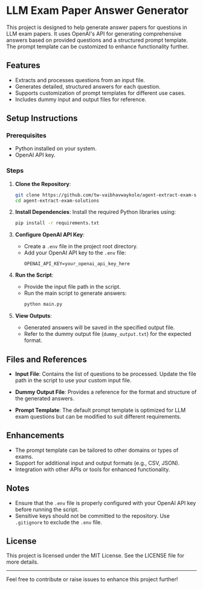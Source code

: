 # LLM Exam Paper Answer Generator

This project is designed to help generate answer papers for questions in LLM exam papers. It uses OpenAI's API for generating comprehensive answers based on provided questions and a structured prompt template. The prompt template can be customized to enhance functionality further.

## Features
- Extracts and processes questions from an input file.
- Generates detailed, structured answers for each question.
- Supports customization of prompt templates for different use cases.
- Includes dummy input and output files for reference.

## Setup Instructions

### Prerequisites
- Python installed on your system.
- OpenAI API key.

### Steps
1. **Clone the Repository**:
   ```bash
   git clone https://github.com/tw-vaibhavwaykole/agent-extract-exam-solutions.git
   cd agent-extract-exam-solutions
   ```

2. **Install Dependencies**:
   Install the required Python libraries using:
   ```bash
   pip install -r requirements.txt
   ```

3. **Configure OpenAI API Key**:
   - Create a `.env` file in the project root directory.
   - Add your OpenAI API key to the `.env` file:
     ```
     OPENAI_API_KEY=your_openai_api_key_here
     ```

4. **Run the Script**:
   - Provide the input file path in the script.
   - Run the main script to generate answers:
     ```bash
     python main.py
     ```

5. **View Outputs**:
   - Generated answers will be saved in the specified output file.
   - Refer to the dummy output file (`dummy_output.txt`) for the expected format.

## Files and References

- **Input File**:
  Contains the list of questions to be processed. Update the file path in the script to use your custom input file.

- **Dummy Output File**:
  Provides a reference for the format and structure of the generated answers.

- **Prompt Template**:
  The default prompt template is optimized for LLM exam questions but can be modified to suit different requirements.

## Enhancements
- The prompt template can be tailored to other domains or types of exams.
- Support for additional input and output formats (e.g., CSV, JSON).
- Integration with other APIs or tools for enhanced functionality. 

## Notes
- Ensure that the `.env` file is properly configured with your OpenAI API key before running the script.
- Sensitive keys should not be committed to the repository. Use `.gitignore` to exclude the `.env` file.

## License
This project is licensed under the MIT License. See the LICENSE file for more details.

---

Feel free to contribute or raise issues to enhance this project further!

